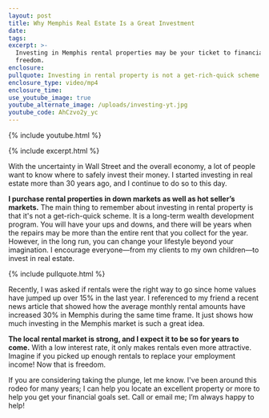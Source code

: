 ```yaml
---
layout: post
title: Why Memphis Real Estate Is a Great Investment
date:
tags:
excerpt: >-
  Investing in Memphis rental properties may be your ticket to financial
  freedom.
enclosure:
pullquote: Investing in rental property is not a get-rich-quick scheme.
enclosure_type: video/mp4
enclosure_time:
use_youtube_image: true
youtube_alternate_image: /uploads/investing-yt.jpg
youtube_code: AhCzvo2y_yc
---
```

{% include youtube.html %}

{% include excerpt.html %}

With the uncertainty in Wall Street and the overall economy, a lot of people want to know where to safely invest their money. I started investing in real estate more than 30 years ago, and I continue to do so to this day.

**I purchase rental properties in down markets as well as hot seller’s markets.** The main thing to remember about investing in rental property is that it's not a get-rich-quick scheme. It is a long-term wealth development program. You will have your ups and downs, and there will be years when the repairs may be more than the entire rent that you collect for the year. However, in the long run, you can change your lifestyle beyond your imagination. I encourage everyone—from my clients to my own children—to invest in real estate.

{% include pullquote.html %}

Recently, I was asked if rentals were the right way to go since home values have jumped up over 15% in the last year. I referenced to my friend a recent news article that showed how the average monthly rental amounts have increased 30% in Memphis during the same time frame. It just shows how much investing in the Memphis market is such a great idea.&nbsp;

**The local rental market is strong, and I expect it to be so for years to come.** With a low interest rate, it only makes rentals even more attractive. Imagine if you picked up enough rentals to replace your employment income\! Now that is freedom.

If you are considering taking the plunge, let me know. I've been around this rodeo for many years; I can help you locate an excellent property or more to help you get your financial goals set. Call or email me; I’m always happy to help\!